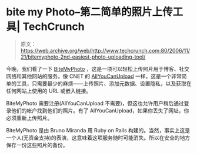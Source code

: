 # bite my Photo–第二简单的照片上传工具| TechCrunch

> 原文：<https://web.archive.org/web/http://www.techcrunch.com:80/2006/11/21/bitemyphoto-2nd-easiest-photo-uploading-tool/>

 [](https://web.archive.org/web/20150512161345/http://www.bitemyphoto.com/) 今晚，我们看了一下 [BiteMyPhoto](https://web.archive.org/web/20150512161345/http://www.bitemyphoto.com/) ，这是一项可以轻松上传照片用于博客、社交网络和其他网站的服务。像 CNET 的 [AllYouCanUpload](https://web.archive.org/web/20150512161345/http://www.techcrunch.com/2006/05/29/cnets-allyoucanupload-is-disruptive/) 一样，这是一个非常简单的工具，只需要最少的麻烦——上传照片、添加元数据、设置隐私，以及获取在任何网站上使用的 URL 或嵌入链接。

BiteMyPhoto 需要注册(AllYouCanUpload 不需要)，但这也允许用户稍后通过登录他们的帐户找到他们的照片。有了 AllYouCanUpload，如果你丢失了网址，你必须重新上传照片。

BiteMyPhoto 是由 Bruno Miranda 用 Ruby on Rails 构建的。当然，事实上这是一个人(无资金支持)的表演，这意味着这项服务随时可能消失。所以在安全的地方保存一份这些照片的备份。